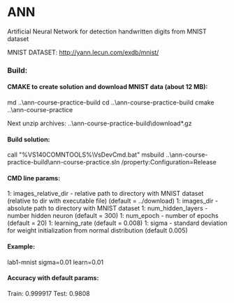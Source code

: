 # ANN
Artificial Neural Network for detection handwritten digits from MNIST dataset

MNIST DATASET: http://yann.lecun.com/exdb/mnist/

### Build:

#### CMAKE to create solution and download MNIST data (about 12 MB):

md ..\ann-course-practice-build
cd ..\ann-course-practice-build
cmake ..\ann-course-practice

Next unzip archives: ..\ann-course-practice-build\download\*.gz

#### Build solution:

call "%VS140COMNTOOLS%\VsDevCmd.bat"
msbuild ..\ann-course-practice-build\ann-course-practice.sln /property:Configuration=Release

#### CMD line params:
1: images_relative_dir - relative path to directory with MNIST dataset (relative to dir with executable file) (default = ../download)
1: images_dir - absolute path to directory with MNIST dataset
1: num_hidden_layers - number hidden neuron (default = 300)
1: num_epoch - number of epochs (default = 20)
1: learning_rate (default = 0.008)
1: sigma - standard deviation for weight initialization from normal distribution (default 0.005)

#### Example:
lab1-mnist sigma=0.01 learn=0.01 

#### Accuracy with default params:  
Train: 0.999917
Test: 0.9808
